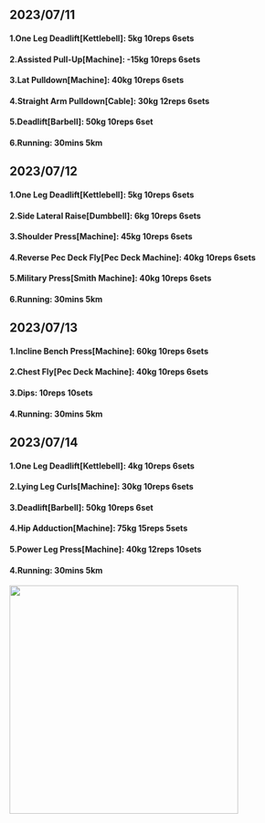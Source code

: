 ## 2023/07/11
#### 1.One Leg Deadlift\[Kettlebell\]: 5kg 10reps 6sets
#### 2.Assisted Pull-Up\[Machine\]: -15kg 10reps 6sets
#### 3.Lat Pulldown\[Machine\]: 40kg 10reps 6sets
#### 4.Straight Arm Pulldown\[Cable\]: 30kg 12reps 6sets
#### 5.Deadlift\[Barbell\]: 50kg 10reps 6set
#### 6.Running: 30mins 5km

## 2023/07/12
#### 1.One Leg Deadlift\[Kettlebell\]: 5kg 10reps 6sets
#### 2.Side Lateral Raise\[Dumbbell\]: 6kg 10reps 6sets
#### 3.Shoulder Press\[Machine\]: 45kg 10reps 6sets
#### 4.Reverse Pec Deck Fly\[Pec Deck Machine\]: 40kg 10reps 6sets
#### 5.Military Press\[Smith Machine\]: 40kg 10reps 6sets
#### 6.Running: 30mins 5km

## 2023/07/13
#### 1.Incline Bench Press\[Machine\]: 60kg 10reps 6sets
#### 2.Chest Fly\[Pec Deck Machine\]: 40kg 10reps 6sets
#### 3.Dips: 10reps 10sets
#### 4.Running: 30mins 5km

## 2023/07/14
#### 1.One Leg Deadlift\[Kettlebell\]: 4kg 10reps 6sets
#### 2.Lying Leg Curls\[Machine\]: 30kg 10reps 6sets
#### 3.Deadlift\[Barbell\]: 50kg 10reps 6set
#### 4.Hip Adduction\[Machine\]: 75kg 15reps 5sets
#### 5.Power Leg Press\[Machine\]: 40kg 12reps 10sets
#### 4.Running: 30mins 5km

<img src='../_resources/__095.png' width='400px' />
